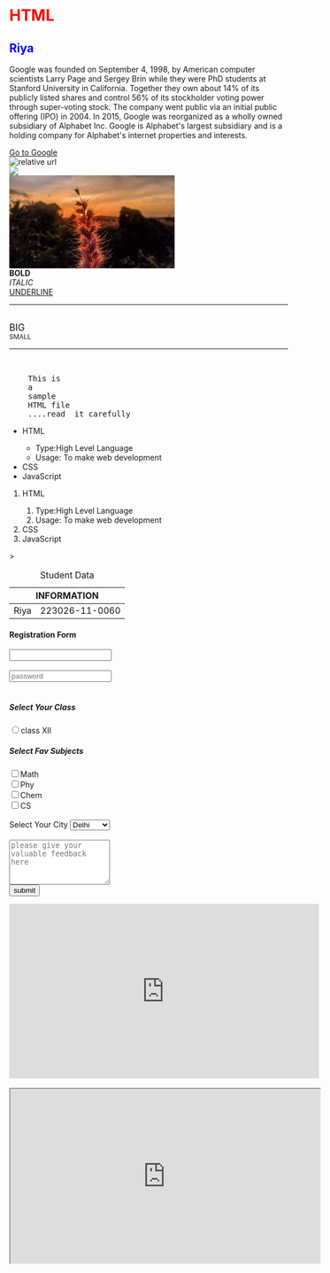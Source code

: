 <!--This is a sample code in HTML-->
<!DOCTYPE html>
<html lang="en">
<head>
    <meta charset="UTF-8">
    <meta name="viewport" content="width=device-width, initial-scale=1.0">
    <title> Hello World </title>
    
</head>
<body>
    <h1 style="color:red"> HTML </h1>
    <h2 style="color:blue">Riya</h2>
    <p> Google was founded on September 4, 1998, by American computer scientists Larry Page
        and Sergey Brin while they were PhD students at Stanford University in California. 
        Together they own about 14% of its publicly listed shares and control 56% of its stockholder 
        voting power through super-voting stock. The company went public via an initial public offering
        (IPO) in 2004. In 2015, Google was reorganized as a wholly owned subsidiary of Alphabet Inc. 
        Google is Alphabet's largest subsidiary and is a holding company for Alphabet's internet properties and interests.</p>
<a href="https://google.com">Go to Google</a>
<br/>
<img src=https://images.app.goo.gl/NtSiR8yvzSEqEWY2A alt="relative url">
<br/>
<img src="https://images.app.goo.gl/RycRCoWXycwfPqEb7">
<br/>
<img
src="data:image/jpeg;base64,/9j/4AAQSkZJRgABAQAAAQABAAD/2wCEAAoHCBYVFRgVFRYYGRg
aGBgYGRgYHBoYGBgYGBgZGRgYGBgcIS4lHB4rIRgYJjgmKy8xNTU1GiQ7QDs0Py40NTEBDAwMEA8QHh
ISHjQkISs0NDQ0NDQ0NDQ0NDQ0NDQ0NDQxNDQ0NDQ0NDQ0NDQ0NDQ0NDQ0NDQ1NDQ0NDQ0NDQ0NP/AA
BEIAKgBKwMBIgACEQEDEQH/xAAbAAABBQEBAAAAAAAAAAAAAAADAAECBAUGB//EADYQAAEDAgUCBAQF
BAMBAQAAAAEAAhEDIQQSMUFRBWETInGBBjKRoUKx0eHwFFJiwRUj8RaC/8QAGQEAAwEBAQAAAAAAAAA
AAAAAAAECAwQF/8QAJREAAgICAgMBAAEFAAAAAAAAAAECEQMSITEEE0FR4SIyYYGR/9oADAMBAAIRAx
EAPwCzTerDCqTAjNJUGxdaUVjlRa8qbaiQy8EzlVFdSNVIAuZMXIDnqBemAdz1AvQc5U2pgObpixGa1
EY0KXIaiU/ATtwy0WtCLkChzKUSi3DgBSbThWHKJYp2K1Kz2ILwr/hqLqKWwalDKU2RXXBCcErHqVXB
RLUd4Q3BFi1K7mKs+mr0IVUJ7BRRIRGJ8iIxqewtRSUM0p1RoTwlsGpUfhuEI4RaGZRc9PYNSicKm8E
BWnFRLE9hUVjTUMitmmUwpp7CorCmn8NXGsRW0UWGpmGmo+GtY4dR/pAnsKiyxiK2muabjHg2K0MN1I
2zKdmVqa3hpsigzFDlHY8FLdorWwWVOGqx4ZTtolP2IWjABiI2mrDaSkGBS8g1AE1gRGtCmAEnEKHkL
UBFwCiXhMRKm2mpeRFKDIhyk5/Cn4YTGmEtx6EBV5UKeKBJH9tveLn7IWNwZc05XEHaNJ5gC6434fxF
RmJ8Grm8xykO1BAlt+N/omnaYmqaO58dQdUJUHNUSSp2K1Hc9QKZyG55RsGo7lGEwJUspKNhag3BBeF
Z8IqQoI3DQownAVzwEjQCNxalUFIuVk0khTT2DUplqcUldbQRm0UbhqUGYdGbRHCtOACgXhG4agvDCi
aQ4RXPChnRsKgRopCmi5011SkKgREKOdHNNN4arYTiV2YKm+4Csf8AFNjRJ2KawtBFjaeETFdWYwXcJ
XPtL4b1H6Bd0e26zzh3sdYlauC66x4kaA/wouI6iwmwlPaX1C1j8ZDC13kaXWhRJi4VKjWYTayt4fFN
dMHRYybs2SVBo7Jsir4jqLGCXOEJ8NjWPEtIKNnQqV0TqtgWCagwnUIoqJxVClzZSihCmptYm8VEpvU
tsqkhoUXsPCtNhEzNQpEsyDTdwVSx3RQ97KxlrmEOzctacxDu0TC6M4pgs7Tnb34Vej1ZklojM05S02
BJuPSR/sK1NkSTa6HHSy6DOtvtI9on6ph0u5v2WdT6uaYcyYyuLhcnyPecgE6RmLcu0eiL/wAsfKBdx
JEaDMSST6D/AGm2xJS+ll+AAUf6Fo1TDFkamTuf9DgKrUxZI/nslsaKD+ll9Ng0CG5oVZ2IKE6sSjYN
Sw5oUSQFULilDk9hUGdUUDUUBTKKzDlGxOrB5ksyOMMpNwye6DRlfxCkXlXBhwFLwwEexC0Zn5HFSGH
crviAJjWT3DUrDDcqQwo5SfVlDlNSIcSy3CBP4AVfOTuomoQnb/R0vwO6kOVDwu6AahUM5RYqRXoPZi
abzlIgkXsZG64fq1ZsNDXS4GD7aFWsV14stTiHNhw4PsubdVkknUmV04sbTt9GGSaao9M+GMG1tDM7c
IdXqNAEgOXJYj4gf4baTDAiDBm3A4TGt4jAwAAi5PPbsFKhJO2VvGqR0FfqLKb87Hy06iVQHWMofkcf
Mf5C5pzwCnOkytPUvpHtfw06mNc4QXEjhFwuOey7HkdtvosPxoRRiU3jVUSsjO0w3xOQ2HCSgV/iaoT
5QB6yVyja6mK4WLwRT6NVml1Z1vS/iZzTFS4P4v1C6yjjA5uZpsvKm1ZsAuk6HiatOA4EsP2WGbGo8o
6MM2+Gdg7FHlMcUf5b7oTLiVNrP5ouTdI61BsarXMEiJg837GIi64vqmErl7nlhAJtkBdHAteNNl2Ne
lAzNty06H9PX/xZGJ6+xrhJJ2cCNucwkEjkfqrx5JXwrFLGmueDm+oYzEZWiq1zTlcA5wIc7KQRmnWO
f0W78O4wve6JMhhBP4S/NIn3HrA4WZ1nHtxAe0XLPMx2ktka94kQtX4cw/g0TVdDc5aGl1pDBII7Tfv
AW85f0cqmRGNS4do6WPm7foP3UTTuBx/4P9/RUcN1RrzlYQS4kyIhrRcz3uBH+S0KdYbam/eNieP/AF
cjbXZtqmTbh1L+nCGa1+8b99LfWyYVEtmGgXIEoAQjUUDUVbEuJYkKDqsboJqLi/iLqTvEysfAHC0hF
zdIznJRVncZ50KbMeV53hPiCoyRmzDutrCfFQy+cX7K5YZIyWaLOs8RP4ndYDPiGkfxK5SxbXiWmVDg
12Vun0XiQmc4KoaibxU0hNlnMEi8Kqaij4qpElrOFE1FWNRMaiYiwaih4qA6ooeKqSFZxXxA2k9xfTI
ba7ba76LBA3RMVXzXOqqukiy9SKpUedKVuwweBdSGKM7hVqdM7oxanwTbJNJNylUeEM5k/hEwN0AQc9
SbUTvaG2cqxdwjsLLTK6IHyqAcpMehxGpG1gKuVwOy7fC9RYKMutC8/wAO6VewuLIIDrgHRcWfDsduD
LqemYOoCwHlFNQfz9dlz1P4gYGgNaVWx/xAMsCxO6814J30erHLCuzaPUmOcWZwI1JJn6NIBWXjfh7O
4uYWnMJOaW3kCQQY1I1C5enTLn2cAdcxkAzvIldbUxYptYXOLoiDEA+v3uPtK0lB42tX2EGsibaKHUf
huthg11RsB2jg4OBEaSN4Vr4kxn/RhKcg5aOYx/kS0A9wG/dUepdac8ZcxLASQ0k5b/iA0zX1hUMXXb
4EkS7OWNJJJDQ3NzAHmG3K3jbfRk4UuatX0N03EkOgSG2zQNQTEe+p2iV22Equc0ZfIzXMR5nHkDYdy
uC6fTytL3GGCM3+RsQwXvtPHqtOv1moZOYNAk6agQBH1SzY3J1EeOSjG5HXveBv77peKuBd1R5/GURn
U36Z1mvFl+ifkx/DuDUUfEK47/lqn96IzrT9JCteNIh54nUYl5yG8WN15rj6sPdeb6rocX1qoGFpbru
uKqVTJXT4+Fxts4/Kyp0kX2MeW5hok2p3ValjXNaW7FM0kNkrp0f05dl8LRrLU6J1MsdlzQDyudbdSz
xulLGpKgjNxdnqweHAEFQc9cZ0n4jLBlfcBaFT4laRYLm9DT6Ov3RaOhzlLOVzLfiRpCO34hETCPS/w
Xsj+m/mKZz4ErA/+hOzCqlX4pdcFhj2TWF/gnlijp886KF1y+H+Jssy1T/+pP8AZ+Sv0sn3ROWc0uUI
Ol1pUcMXHKDoNVB+FufMF12jhKwdG6XiyUGpYwi0LIoaD1Knl7odDEOBnuo4gHZVySEJDb5Lld+YydV
Um6RfKi4oSoTZOURjUFrUSnUgoYJmhhmI7iFTzki2qvUGNyjPqspcdm0ZEqdc6KdWqOxPpI+9/wAlB9
RkQAhh7tocByAfus+GbRn8L2C6jUaCG5Q29gAInWLa/VbzMUDTgukm0w5wnZr2uJ1g6D6LAweJZ8rm5
ZkEi8T2/ddH0VtiQ8FsQOXQJaCO0fuVy5ku6PT8ab6uzCxeGcRna2BNy0lzAYHN2+jlDFVmuDQbauIE
CHixtF2kRHp2W/iccxn/AFssCQM02Gx0na/uqHVcLmDHtcXwHZnR5jMGIn39ynBvjZUVOKpuLv8AUEw
XnpQS1paYBygkg2MTbNeTAnzSkekBzJHcwd/OYknWIJ11KGMWKLGeQAXcA4k6OEOeOZG36BanScY54u
2GgeWIAAFg5/fgdiddE9lcl0VrCVRfdGFicC1oytPmsHOmwEG0xbRCfhWwIMLT6zUOUw+myT8mYF7gI
i8yTpwsR9RrRdxkbRee4/daw2krOPLpF1QUYcNdqSiOwmbzAwqP/Iwis6jwtdJHPvEP1RpLLFcmTe63
cXi/KZ+iwHaytcUWkc2aScrRPMpZ7ILkpWtGNhQSExchgpSigsKx6Jqq7SiZkUFjuBCsUMQWqtnlJw4
SoadHQUse0wIuoVqDXmd1hMeVdp4gi6nWujRTvsuuwIOir/0aanjiouxh7JUwuJA4gsJymxlQpPJdMp
HuhtcMyujInVaJ9VEuhEe8W5VZ77pjfARgJk8J3EOFyiMqAC6Z2KaAIbflSBTyGYU6ohaIxDHN0hyA9
7CIOvKak/wKVA6GHLhMhDccpghGDMhkGUVzGv8AVLb/AIAOhUVgugSU9LBiYJhPXGS0yobTfA10VzUB
1VnD1wLN19Jv6LPqVZUA+E9bGpUb+Ge3NmdkMbEgG/cED8/ZdDQxDS3IwsGzXNcXGbZZESLxzwuRwWI
aBEAu2BuD2A59dfXW3h+ovdDQ4tE3ayGCOSRwueeNtnb4+dR7JY57muuffb6K1guplpZPy5xm4gzH3/
JamJ6Ix7GuLg1zgTmZdk+WAQJnXWVyuIpOY7K7Q/Tyn8+2ycZRyKjeW+N7fDXx7n4irlY0wCYaOJMdh
+6vViyiwhz3F5beIMBo0AIIbpE+gEaKj0DE5HZjuRYyA4mbEgcH+QtnHYJhYTlBcWNzQJaCbx3NvUwF
E6TUfhpHaUXJdvs43EYrzGBl0Fru0uC71kWhV2utmd8uw0LiNhwOT/tXuodP8MNfUMA6M/G6NSTtJMk
+m9hXo0Z/7akRfIz+7KJiNmgfX3ldSqrPLnttTKlbMIncB0DYHSeLQfQhRFY7JFxcSTckyT3KRF1Ri2
ScXHVQLgiB94QagumhNkXuQwE5KcFUIaElIlRQAykCohOgB0RhUE7SgBOTsfCaQkEAE1UsqHMJZ+6Bl
hr9P1Tubv6KJplpupveRppZIYBw3Q8slGJk/skWQixD+AXCRsEF9NWabyBYpvF39UuRtIakwhpsqZWv
hg1zDLoJ2ssuqyDCIvlia4HpuU2140Q3UyNQoAJ0mIs+MXHVGBn5iqrWlPKloaZNrZJ0A5JhFpsZIFz
3Lg1v3BMdzHsq4qKXiDcE8CYHvufaE6BMsZmsMOpNMg2l1xyHSR7hb3SqtN5BFN2bXMHToYvA777azK
waeLyjRp3yhrcotu4gkn0+q0ML1GuRDCcpsW8GCQCTeOIhZ5Itr+TowySl/B3GLxLmt/6wAQPMAAbEf
MIuP5fRc7VYK4ggBwLnF/JDb22JgSLAwTqiVaha2HlziWhzXZvMHHVsPNgOP4Y4DCveC/OGR88FuZt9
xP8ArcLniklZ6kpOXFX/AIH6VTNNviOLspHka4C5AGcxxLQBzC2OmVsxLc0ACxMakXJkwLbzpZYGIx8
sDSIDXNtyQACfeDburXSqsg598zgJMCD8xi+1gqlC42+xRy61GPQ3VMHSnO97nmXESAwQdgCACJiT9j
N+fxFYPkMaSYDQQLmZkNbd0QHauPO60eo4ljXElk7Znkum5s1gN78kLJxeLc+GMBAOrGgCeAQ0CbXvM
Tqrxp0cPkSjbr+QLqAb872jsPO76Cw9yFWfU4UqjMoguE8NuB6u0+k+yEdFukcTJCooOcohqRCoREpS
nhIoEKU8qKeUAJKUyUIAclOCmSCAHThMCnTGIKSgFL+aIAsGpOp0RsMA7NeABP2VVxsosKmhplp7hqO
EJ7lFl08ieyKCxpKG5p3BCstf5gAFaxbyWjML+iV0Mzm0yBKjTeQZidVbwzHuBjQJOiIhFiolhSXnzC
yliaNObWSe8tEAcID3kqQGrPGyA4ymJU6bxoQqoRFlMu0BPMAn8kWjUjYH1AP5gpUWjNflXatdoHm8+
kTZ4/8A3rHYyOyGxoJhsO9wnyEcEMv2AI+9vVb/AEPDMY4tc7KSILA9hDpuBEkjQXnUahcziJPmzFzb
dspOzm/hvpsdir2CpvjyBxbodDtIyz6jRZZItqrOnDLWS4s7LHNptyscAQ4yx8CNIIeGjgj81lYyqxx
IY0NDvOXWDiRDS3kjWw4JTU3lzMr5I2JEFus2AgrOxYJImY73P81WWPFXJ6cs1xqjNxLzJHefoTC6z4
cwb4a6IzAkC0kCBvoJygSLrDwuAIc51T8DRbUF18oPY6+nqrGG6qfEY0jMA4TsLCB23MDTzFVO5KkZY
koO5cX0W+r4VjXPdVcTAnK0g5g0zraRYD1NlyNeqXEhjSAbkC7nclxA07aD7rv8XiA9jqnhU5t8xe5s
NFvK2JOu/K5TFVn53DKGkSXWdTDYIBJh0kCQL342Rhfw5/JhbuzGfh3EtaGmTYW1O8Hgf6QawhxAMxa
dJO8dpWo7EuEhg8xESGjOZuNLjSQLmBcm0ZdWnltmBO4FwPfQn0XSjhkkugcpSmKSZAkgkkgBwjtwpI
kaKuVp4KqAA2Nbe+ymTa6Kik3yZpCSNXpFriCOVDwzEqhUDTpw1IpiEFYwz4OgKAApNMaIGnRZxVEC4
CrQrlN5y+YH1QDUSKdACVPLN1Eo9CnaSggamybKDxCKa8WaoMEuukBDNFxqtHA4toDs7cxMws6LotDE
FkwNbJNWhrsOK9zlsCh1FBtW0QhuqISHYQvRKdaNlVzIjHWuihB6zWHTVUyboxqDhBcUIGTa+6mCDrY
fU+ygCoucmBcoYssJLABbU+YkSLGbR6AK+azK0F2ZpkSQS7KTb5TbLwQRe3c5FGpqCARB1F+fmEH7rZ
6NRa82pOJjZzojefKRa2x2UTSSs2xNydHQ9Owssyl4nVrnTImfKcxFraLM6gNDx5SBp2Pb911rqLWMa
8sAJbkJOjd2ukNABG8AfmuXx1SSfWDfMWnYHcjv91hjlI9Oaio0gWDrPe0sESQC5x2DAZNtdU2BwbiY
AymS0OJFjEudI0ABnXsi9OwL2ua8XINg02yvGXzHb8QVjEVocWj5iYjXQzA7Tf2Q5ctRLxQ2W0/9G8x
lPKGN8wbEwBewABJ35WB1am6oTqZgOc6A1oBJAgWJ42vOpM3P6zw2DK0OdsXfLJNyXHyuM+o/Mc31bE
Oc6XuaTGzwYB2aJho2MX121jHB7EeVKKVFV+RoIDy4fjItmd/aXfiH+Isdc3GXVcHOJADQdANB2RKrp
IBcCBYBswBqYkIRZAB5E/z6LtXB5EnYNSZTJTtF1bY/NbQBDZKQ9DDhrofoVVrgBxgLRxdQZRlIn7qq
xhf831ST+jaXSKattqw0RqIQazMroTZDEpiTosHEB5h/1WhhMDF3GRwsk0HC8K3hcY9rgPQQlJOuC4t
XyWMUxhb5RBErLeyFuYnDteJBgxcLHq077oixTVMC1EbG6kyi7hIsgqyC1TxQjLCrEDhTZSNneisuq/
4pFd9maQnLkkkEkURjSTZJJJjQgYUC6SkkgRNztkJJJMBwk1JJABAJKaokkkAwKsU8OD8xvwPM79B7n
2SSSY0HbhyDZgAGrnXj6w32hb/S3D5m17Ns4RAjtJb7WOiSSyycxOrBxJGnjMU5zAQXCZBkEMdGsDVv
5LBxHI9Pbj9kkksf9p1z7NPA1wGOj5srfdzXAgkb6FVaQDnlzzAg+5O35JJI1XJcpOkA6hMN8pLjDQf
IIAAmCASddu/qsXHUCXEgAD1AHsCZ/kpJK8Zw5ubsHhMPJJcYaAZdtMaDk30F0Gu5pPlBA76n2GnonS
WhzPpAmqZdAhJJMkFKK2q42CSSGBZGFefmamrUnABvokkoUnZpSogyoW2KZr79/RJJUSFZULPm1Kt12
ZmghMkkwXQEPLRCLQo5jJSSR8Euw9am1hg9k/gt/gSSQui/p//Z" alt="absolute url">
<br/>
<b>BOLD</b>
<br/>
<i>ITALIC</i>
<br/>
<u>UNDERLINE</u>
<hr>
<br/>
<big>BIG</big>
<br/>
<small>SMALL</small>
<hr>
<br/>

<pre>
    This is 
    a 
    sample 
    HTML file
    ....read  it carefully
</pre>
<div id="parent">
    <div id="child" class="children">
    </div>
    <span id="child2" class="children">
    </span>
</div>
<ul>
    <li>HTML</li>
    <ul>
        <li>Type:High Level Language</li>
        <li>Usage: To make web development</li>
    </ul>
    <li>CSS</li>
    <li>JavaScript</li>
</ul>

<ol>
    <li>HTML</li>
    <ol>
        <li>Type:High Level Language</li>
        <li>Usage: To make web development</li>
    </ol>
    <li>CSS</li>
    <li>JavaScript</li>   
</ol>

<table>
    <thead>
        <caption>
            Student Data
        </caption>
        <tr>
            <th colspan="2">INFORMATION</th>
        </tr>
    </thead>
    <tbody>
        <tr> >
            <td>Riya</td>
            <td>223026-11-0060</td>
        </tr>
    </tbody>
</table>
<h4>Registration Form</h4>
 <form action="/action.php">
    <input type="text" placeholders="username"/>
    <br />
    <br />
    <input type="password" placeholder="password"/>
    <br /><br />
    <h5>Select Your Class</h5>
    <label for="101">
        <input type="radio" value="class XII" name="class" id=" 101" />class XII
    </label>
    <br/>
    <h5>Select Fav Subjects</h5>
    <label for="Math">
        <input type="checkbox" value="Math" name="subject" id="101"/>Math
    </label>
    <br/>
    <label for="Phy">
        <input type="checkbox" value="Phy" name="subject" id="102"/>Phy
    </label>
    <br/>
    <label for="Chem">
        <input type="checkbox" value="Chem" name="subject" id="103"/>Chem
    </label>
    <br/>
    <label for="CS">
        <input type="checkbox" value="CS" name="subject" id="104"/>CS
    </label>
    <br/><br/>
    Select Your City
    <select name="city">
        <option value="Delhi">Delhi</option>
        <option value="Kolkata">Kolkata</option>
        <option value="Mumbai">Mumbai</option>
        <option value="Chennai">Chennai</option>
    </select>
<br/><br/>
<textarea
        name="feedback"
        id="101"
        placeholder="please give your valuable feedback here"
        rows="5"
        ></textarea>
        <br/>
        <input type="submit" value="submit"/>
</form>

<iframe width="560" height="315" src="https://www.youtube.com/embed/HcOc7P5BMi4?si=J6gi5qcbm66zKBHH" 
title="YouTube video player" frameborder="0" allow="accelerometer; autoplay; clipboard-write; encrypted-media;
 gyroscope; picture-in-picture; web-share" referrerpolicy="strict-origin-when-cross-origin" allowfullscreen></iframe>
<br/><br/>
<iframe width="560" height="315" src="https://en.wikipedia.org/wiki/HTML"
<video width="560" height="315" src="https://www.youtube.com/embed/HcOc7P5BMi4?si=J6gi5qcbm66zKBHH" controls autoplay>
    my video
</video>
</body>
</html>
